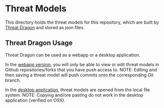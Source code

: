 <!--
/*
 * Copyright (c) Codice Foundation
 *
 * This is free software: you can redistribute it and/or modify it under the terms of the GNU Lesser General Public License as published by the Free Software Foundation, either
 * version 3 of the License, or any later version.
 *
 * This program is distributed in the hope that it will be useful, but WITHOUT ANY WARRANTY; without even the implied warranty of MERCHANTABILITY or FITNESS FOR A PARTICULAR PURPOSE.
 * See the GNU Lesser General Public License for more details. A copy of the GNU Lesser General Public License is distributed along with this program and can be found at
 * <http://www.gnu.org/licenses/lgpl.html>.
 */
-->

# Threat Models
This directory holds the threat models for this repository, which are built by [Threat Dragon](http://docs.threatdragon.org/) and stored as json files.

## Threat Dragon Usage
Threat Dragon can be used as a webapp or a desktop application.

In the [webapp version](https://threatdragon.org/#/threatmodel), you will only be able to view or edit threat models in Github repositories/forks that you have push access to.
NOTE: Editing and then saving a threat model will push commits onto the corresponding Git branch.

In the [desktop application](https://github.com/mike-goodwin/owasp-threat-dragon-desktop/releases), threat models are opened from the local file system.
NOTE: Copying and/ore pasting do not work in the desktop application (verified on OSX).

